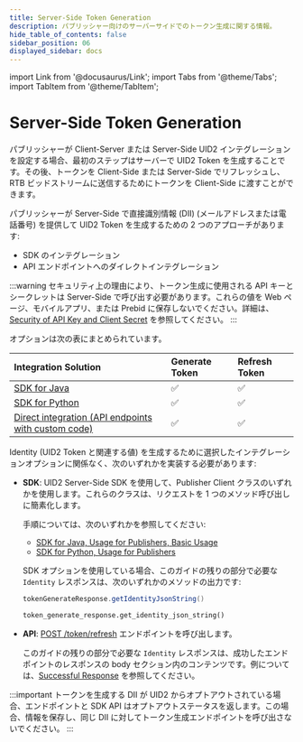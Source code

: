 ```yaml
---
title: Server-Side Token Generation
description: パブリッシャー向けのサーバーサイドでのトークン生成に関する情報。
hide_table_of_contents: false
sidebar_position: 06
displayed_sidebar: docs
---
```


import Link from '@docusaurus/Link';
import Tabs from '@theme/Tabs';
import TabItem from '@theme/TabItem';

# Server-Side Token Generation

パブリッシャーが Client-Server または Server-Side UID2 インテグレーションを設定する場合、最初のステップはサーバーで UID2 Token を生成することです。その後、トークンを Client-Side または Server-Side でリフレッシュし、RTB ビッドストリームに送信するためにトークンを Client-Side に渡すことができます。

パブリッシャーが Server-Side で直接識別情報 (<Link href="../ref-info/glossary-uid#gl-dii">DII</Link>) (メールアドレスまたは電話番号) を提供して UID2 Token を生成するための 2 つのアプローチがあります:

- SDK のインテグレーション
- API エンドポイントへのダイレクトインテグレーション

:::warning
セキュリティ上の理由により、トークン生成に使用される API キーとシークレットは Server-Side で呼び出す必要があります。これらの値を Web ページ、モバイルアプリ、または Prebid に保存しないでください。詳細は、[Security of API Key and Client Secret](../getting-started/gs-credentials.md#security-of-api-key-and-client-secret) を参照してください。
:::

オプションは次の表にまとめられています。

| Integration Solution | Generate Token | Refresh Token |
| :--- | :--- | :--- |
| [SDK for Java](../sdks/sdk-ref-java.md) | ✅ | ✅ |
| [SDK for Python](../sdks/sdk-ref-python.md) | ✅ | ✅ |
| [Direct integration (API endpoints with custom code)](../endpoints/post-token-generate.md) | ✅ | ✅ |

<Link href="../ref-info/glossary-uid#gl-identity">Identity</Link> (UID2 Token と関連する値) を生成するために選択したインテグレーションオプションに関係なく、次のいずれかを実装する必要があります:

- **SDK**: UID2 Server-Side SDK を使用して、Publisher Client クラスのいずれかを使用します。これらのクラスは、リクエストを 1 つのメソッド呼び出しに簡素化します。

   手順については、次のいずれかを参照してください:
   
   - [SDK for Java, Usage for Publishers, Basic Usage](../sdks/sdk-ref-java.md#basic-usage)
   - [SDK for Python, Usage for Publishers](../sdks/sdk-ref-python.md#usage-for-publishers)

   SDK オプションを使用している場合、このガイドの残りの部分で必要な `Identity` レスポンスは、次のいずれかのメソッドの出力です:

   <Tabs groupId="language-selection">
   <TabItem value='java' label='Java'>

   ```java
   tokenGenerateResponse.getIdentityJsonString()
   ```

   </TabItem>
   <TabItem value='py' label='Python'>

   ```py
   token_generate_response.get_identity_json_string()
   ```

   </TabItem>
   </Tabs>

- **API**: [POST&nbsp;/token/refresh](../endpoints/post-token-refresh.md) エンドポイントを呼び出します。

  このガイドの残りの部分で必要な `Identity` レスポンスは、成功したエンドポイントのレスポンスの body セクション内のコンテンツです。例については、[Successful Response](../endpoints/post-token-generate.md#successful-response) を参照してください。
  
:::important
トークンを生成する DII が UID2 からオプトアウトされている場合、エンドポイントと SDK API はオプトアウトステータスを返します。この場合、情報を保存し、同じ DII に対してトークン生成エンドポイントを呼び出さないでください。
:::
